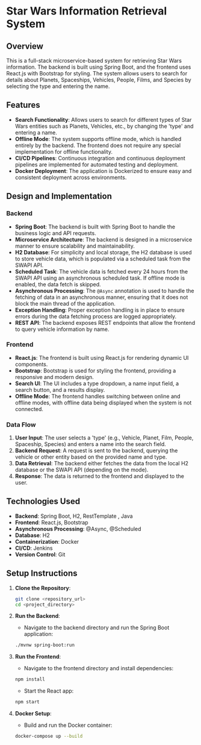 
# Star Wars Information Retrieval System

## Overview

This is a full-stack microservice-based system for retrieving Star Wars information. The backend is built using Spring Boot, and the frontend uses React.js with Bootstrap for styling. The system allows users to search for details about Planets, Spaceships, Vehicles, People, Films, and Species by selecting the type and entering the name.

## Features

- **Search Functionality**: Allows users to search for different types of Star Wars entities such as Planets, Vehicles, etc., by changing the 'type' and entering a name.
- **Offline Mode**: The system supports offline mode, which is handled entirely by the backend. The frontend does not require any special implementation for offline functionality.
- **CI/CD Pipelines**: Continuous integration and continuous deployment pipelines are implemented for automated testing and deployment.
- **Docker Deployment**: The application is Dockerized to ensure easy and consistent deployment across environments.

## Design and Implementation

### Backend

- **Spring Boot**: The backend is built with Spring Boot to handle the business logic and API requests.
- **Microservice Architecture**: The backend is designed in a microservice manner to ensure scalability and maintainability.
- **H2 Database**: For simplicity and local storage, the H2 database is used to store vehicle data, which is populated via a scheduled task from the SWAPI API.
- **Scheduled Task**: The vehicle data is fetched every 24 hours from the SWAPI API using an asynchronous scheduled task. If offline mode is enabled, the data fetch is skipped.
- **Asynchronous Processing**: The `@Async` annotation is used to handle the fetching of data in an asynchronous manner, ensuring that it does not block the main thread of the application.
- **Exception Handling**: Proper exception handling is in place to ensure errors during the data fetching process are logged appropriately.
- **REST API**: The backend exposes REST endpoints that allow the frontend to query vehicle information by name.

### Frontend

- **React.js**: The frontend is built using React.js for rendering dynamic UI components.
- **Bootstrap**: Bootstrap is used for styling the frontend, providing a responsive and modern design.
- **Search UI**: The UI includes a type dropdown, a name input field, a search button, and a results display.
- **Offline Mode**: The frontend handles switching between online and offline modes, with offline data being displayed when the system is not connected.

### Data Flow

1. **User Input**: The user selects a 'type' (e.g., Vehicle, Planet, Film, People, Spaceship, Species) and enters a name into the search field.
2. **Backend Request**: A request is sent to the backend, querying the vehicle or other entity based on the provided name and type.
3. **Data Retrieval**: The backend either fetches the data from the local H2 database or the SWAPI API (depending on the mode).
4. **Response**: The data is returned to the frontend and displayed to the user.

## Technologies Used

- **Backend**: Spring Boot, H2, RestTemplate , Java
- **Frontend**: React.js, Bootstrap
- **Asynchronous Processing**: @Async, @Scheduled
- **Database**: H2
- **Containerization**: Docker
- **CI/CD**: Jenkins
- **Version Control**: Git

## Setup Instructions

1. **Clone the Repository**:
   ```bash
   git clone <repository_url>
   cd <project_directory>
   ```

2. **Run the Backend**:
    - Navigate to the backend directory and run the Spring Boot application:
   ```bash
   ./mvnw spring-boot:run
   ```

3. **Run the Frontend**:
    - Navigate to the frontend directory and install dependencies:
   ```bash
   npm install
   ```
    - Start the React app:
   ```bash
   npm start
   ```

4. **Docker Setup**:
    - Build and run the Docker container:
   ```bash
   docker-compose up --build
   ```

